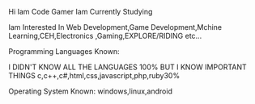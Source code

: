 
Hi Iam Code Gamer
Iam Currently Studying

Iam Interested In Web Development,Game Development,Mchine Learning,CEH,Electronics ,Gaming,EXPLORE/RIDING etc...

Programming Languages Known:

I DIDN'T KNOW ALL THE LANGUAGES 100% BUT I KNOW IMPORTANT THINGS
c,c++,c#,html,css,javascript,php,ruby30%

Operating System Known:
windows,linux,android

<!---
C0DEGamer/C0DEGamer is a ✨ special ✨ repository because its `README.md` (this file) appears on your GitHub profile.
You can click the Preview link to take a look at your changes.
--->
